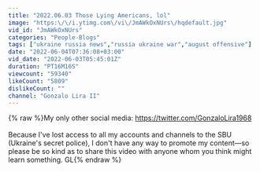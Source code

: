 ```yaml
---
title: "2022.06.03 Those Lying Americans, lol"
image: "https:\/\/i.ytimg.com\/vi\/JmAWkOxNUrs\/hqdefault.jpg"
vid_id: "JmAWkOxNUrs"
categories: "People-Blogs"
tags: ["ukraine russia news","russia ukraine war","august offensive"]
date: "2022-06-04T07:36:08+03:00"
vid_date: "2022-06-03T05:45:01Z"
duration: "PT16M16S"
viewcount: "59340"
likeCount: "5809"
dislikeCount: ""
channel: "Gonzalo Lira II"
---
```

{% raw %}My only other social media: <a rel="nofollow" target="blank" href="https://twitter.com/GonzaloLira1968">https://twitter.com/GonzaloLira1968</a><br /><br />Because I've lost access to all my accounts and channels to the SBU (Ukraine's secret police), I don't have any way to promote my content—so please be so kind as to share this video with anyone whom you think might learn something. GL{% endraw %}
